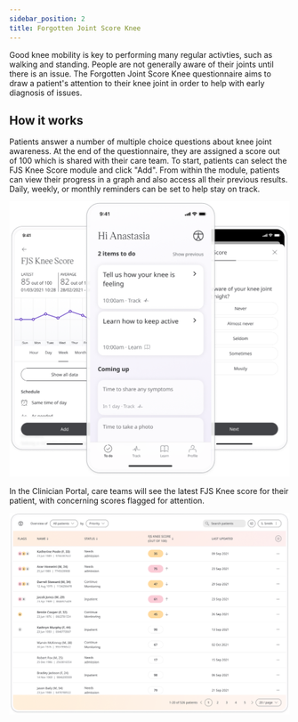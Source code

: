 ```yaml
---
sidebar_position: 2
title: Forgotten Joint Score Knee
---
```


Good knee mobility is key to performing many regular activties, such as walking and standing. People are not generally aware of their joints until there is an issue. The Forgotten Joint Score Knee questionnaire aims to draw a patient's attention to their knee joint in order to help with early diagnosis of issues.

## How it works

Patients answer a number of multiple choice questions about knee joint awareness. At the end of the questionnaire, they are assigned a score out of 100 which is shared with their care team. To start, patients can select the FJS Knee Score module and click "Add". From within the module, patients can view their progress in a graph and also access all their previous results. Daily, weekly, or monthly reminders can be set to help stay on track.

![Forgotten Joint Score Knee in Huma App](./assets/fjs-knee.png)

In the Clinician Portal, care teams will see the latest FJS Knee score for their patient, with concerning scores flagged for attention.

![Clinician view of Forgotten Joint Score Knee](./assets/cp-patient-list-fjs-knee.png)
